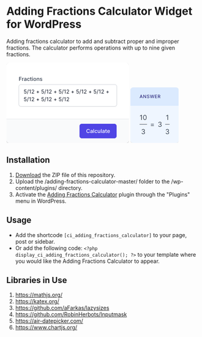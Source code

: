 # Adding Fractions Calculator Widget for WordPress

Adding fractions calculator to add and subtract proper and improper fractions. The calculator performs operations with up to nine given fractions.

![Adding Fractions Calculator Input Form](/assets/images/screenshot-1.png "Adding Fractions Calculator Input Form")
![Adding Fractions Calculator Calculation Results](/assets/images/screenshot-2.png "Adding Fractions Calculator Calculation Results")

## Installation

1. [Download](https://github.com/pub-calculator-io/age-calculator/archive/refs/heads/master.zip) the ZIP file of this repository.
2. Upload the /adding-fractions-calculator-master/ folder to the /wp-content/plugins/ directory.
3. Activate the [Adding Fractions Calculator](https://www.calculator.io/adding-fractions-calculator/ "Adding Fractions Calculator Homepage") plugin through the "Plugins" menu in WordPress.

## Usage
* Add the shortcode `[ci_adding_fractions_calculator]` to your page, post or sidebar.
* Or add the following code: `<?php display_ci_adding_fractions_calculator(); ?>` to your template where you would like the Adding Fractions Calculator to appear.

## Libraries in Use
1. https://mathjs.org/
2. https://katex.org/
3. https://github.com/aFarkas/lazysizes
4. https://github.com/RobinHerbots/Inputmask
5. https://air-datepicker.com/
6. https://www.chartjs.org/
